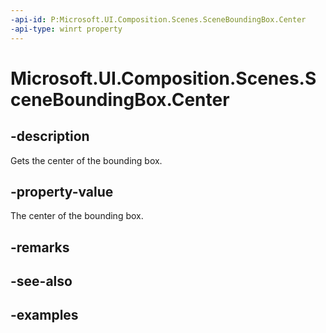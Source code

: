 ```yaml
---
-api-id: P:Microsoft.UI.Composition.Scenes.SceneBoundingBox.Center
-api-type: winrt property
---
```


<!-- Property syntax.
public Vector3 Center { get; }
-->

# Microsoft.UI.Composition.Scenes.SceneBoundingBox.Center

## -description

Gets the center of the bounding box.

## -property-value

The center of the bounding box.

## -remarks

## -see-also

## -examples

